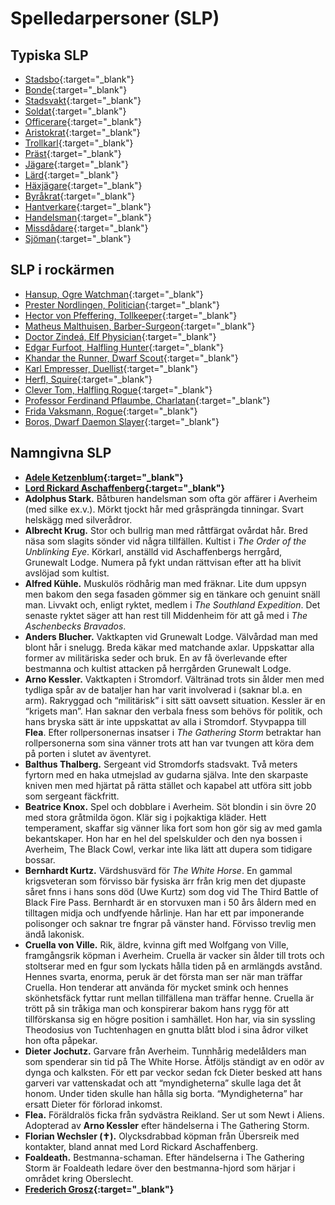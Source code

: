 # Spelledarpersoner (SLP)

## Typiska SLP
* [Stadsbo](npc-townsperson.md){:target="_blank"}
* [Bonde](npc-farmer.md){:target="_blank"}
* [Stadsvakt](npc-city-watch.md){:target="_blank"}
* [Soldat](npc-soldier.md){:target="_blank"}
* [Officerare](npc-officer.md){:target="_blank"}
* [Aristokrat](npc-noble.md){:target="_blank"}
* [Trollkarl](npc-wizard.md){:target="_blank"}
* [Präst](npc-priest.md){:target="_blank"}
* [Jägare](npc-hunter.md){:target="_blank"}
* [Lärd](npc-scholar.md){:target="_blank"}
* [Häxjägare](npc-withchunger.md){:target="_blank"}
* [Byråkrat](npc-bureaucrat.md){:target="_blank"}
* [Hantverkare](npc-artisan.md){:target="_blank"}
* [Handelsman](npc-tradesman.md){:target="_blank"}
* [Missdådare](npc-evildoer.md){:target="_blank"}
* [Sjöman](npc-seaman.md){:target="_blank"}

## SLP i rockärmen
* [Hansup, Ogre Watchman](npc-hansup-ogre.md){:target="_blank"}
* [Prester Nordlingen, Politician](npc-prester-nordligen-politician.md){:target="_blank"}
* [Hector von Pfeffering, Tollkeeper](npc-hector-von-pfeffering.md){:target="_blank"}
* [Matheus Malthuisen, Barber-Surgeon](npc-matheus-malthuisen-barber-surgeon.md){:target="_blank"}
* [Doctor Zindeá, Elf Physician](npc-doctor-zindea.md){:target="_blank"}
* [Edgar Furfoot, Halfling Hunter](npc-edgar-furfoot-halfling-hunter.md){:target="_blank"}
* [Khandar the Runner, Dwarf Scout](npc-khandar-runner-dwarf-scout.md){:target="_blank"}
* [Karl Empresser, Duellist](npc-karl-empresser-duellist.md){:target="_blank"}
* [Herfl, Squire](npc-herfl-squire.md){:target="_blank"}
* [Clever Tom, Halfling Rogue](npc-clever-tom-halfling-rogue.md){:target="_blank"}
* [Professor Ferdinand Pflaumbe, Charlatan](npc-ferdinand-pflaumbe-charlatan.md){:target="_blank"}
* [Frida Vaksmann, Rogue](npc-frida-vaksmann-rogue.md){:target="_blank"}
* [Boros, Dwarf Daemon Slayer](npc-boros-dwarf-daemon-slayer.md){:target="_blank"}

## Namngivna SLP
* **[Adele Ketzenblum](npc-adele-ketzenblum.md){:target="_blank"}**
* **[Lord Rickard Aschaffenberg](npc-rickard-aschaffenberg.md){:target="_blank"}**
* **Adolphus Stark.** Båtburen handelsman som ofta gör affärer i Averheim (med silke ex.v.). 
Mörkt tjockt hår med gråsprängda tinningar. Svart helskägg med silverådror.
* **Albrecht Krug.** Stor och bullrig man med råttfärgat ovårdat hår. Bred näsa som slagits 
sönder vid några tillfällen. Kultist i _The Order of the Unblinking Eye_. Körkarl, anställd 
vid Aschaffenbergs herrgård, Grunewalt Lodge. Numera på fykt undan rättvisan efter att ha
blivit avslöjad som kultist.
* **Alfred Kühle.** Muskulös rödhårig man med fräknar. Lite dum uppsyn men bakom den sega 
fasaden gömmer sig en tänkare och genuint snäll man. Livvakt och, enligt ryktet, medlem i 
_The Southland Expedition_. Det senaste ryktet säger att han rest till Middenheim för att 
gå med i _The Aschenbecks Bravados_.
* **Anders Blucher.** Vaktkapten vid Grunewalt Lodge. Välvårdad man med blont hår i snelugg. 
Breda käkar med matchande axlar. Uppskattar alla former av militäriska seder och bruk. 
En av få överlevande efter bestmanna och kultist attacken på herrgården Grunewalt Lodge.
* **Arno Kessler.** Vaktkapten i Stromdorf. Vältränad trots sin ålder men
                    med tydliga spår av de bataljer han har varit
                    involverad i (saknar bl.a. en arm). Rakryggad och
                    “militärisk” i sitt sätt oavsett situation.
                    Kessler är en “krigets man”. Han saknar den verbala
                    fness som behövs för politik, och hans bryska sätt är
                    inte uppskattat av alla i Stromdorf.
                    Styvpappa till **Flea**. Efter rollpersonernas insatser i
                    _The Gathering Storm_ betraktar han rollpersonerna som
                    sina vänner trots att han var tvungen att köra dem på
                    porten i slutet av äventyret.
* **Balthus Thalberg.** Sergeant vid Stromdorfs stadsvakt. Två meters
                        fyrtorn med en haka utmejslad av gudarna själva. Inte
                        den skarpaste kniven men med hjärtat på rätta stället
                        och kapabel att utföra sitt jobb som sergeant
                        fäckfritt.                   
* **Beatrice Knox.** Spel och dobblare i Averheim. Söt blondin i sin övre
    20 med stora gråtmilda ögon. Klär sig i pojkaktiga
    kläder. Hett temperament, skaffar sig vänner lika fort
    som hon gör sig av med gamla bekantskaper.
    Hon har en hel del spelskulder och den nya bossen i
    Averheim, The Black Cowl, verkar inte lika lätt att
    dupera som tidigare bossar.
* **Bernhardt Kurtz.** Värdshusvärd för _The White Horse_. En gammal
    krigsveteran som förvisso bär fysiska ärr från krig
    men det djupaste såret fnns i hans sons död (Uwe
    Kurtz) som dog vid The Third Battle of Black Fire Pass.
    Bernhardt är en storvuxen man i 50 års åldern med
    en tilltagen midja och undfyende hårlinje. Han har ett
    par imponerande polisonger och saknar tre fngrar på
    vänster hand. Förvisso trevlig men ändå lakonisk.
* **Cruella von Ville.** Rik, äldre, kvinna gift med Wolfgang von Ville,
                         framgångsrik köpman i Averheim. Cruella är vacker
                         sin ålder till trots och stoltserar med en fgur som
                         lyckats hålla tiden på en armlängds avstånd. Hennes
                         svarta, enorma, peruk är det första man ser när man
                         träffar Cruella. Hon tenderar att använda för mycket
                         smink och hennes skönhetsfäck fyttar runt mellan
                         tillfällena man träffar henne.
                         Cruella är trött på sin tråkiga man och konspirerar
                         bakom hans rygg för att tillförskansa sig en högre
                         position i samhället. Hon har, via sin syssling
                         Theodosius von Tuchtenhagen en gnutta blått blod i
                         sina ådror vilket hon ofta påpekar.
* **Dieter Jochutz.** Garvare från Averheim. Tunnhårig medelålders man
    som spenderar sin tid på The White Horse. Åtföljs
    ständigt av en odör av dynga och kalksten.
    För ett par veckor sedan fck Dieter besked att hans
    garveri var vattenskadat och att “myndigheterna”
    skulle laga det åt honom. Under tiden skulle han hålla
    sig borta. “Myndigheterna” har ersatt Dieter för
    förlorad inkomst.
* **Flea.** Föräldralös ficka från sydvästra Reikland. Ser ut som
    Newt i Aliens. Adopterad av **Arno Kessler** efter
    händelserna i The Gathering Storm.
* **Florian Wechsler (✝).** Olycksdrabbad köpman från Übersreik med
    kontakter, bland annat med Lord Rickard Aschaffenberg.
* **Foaldeath.** Bestmanna-schaman. Efter händelserna i The
    Gathering Storm är Foaldeath ledare över den
    bestmanna-hjord som härjar i området kring
    Oberslecht.
* **[Frederich Grosz](npc-frederich-grosz.md){:target="_blank"}**    